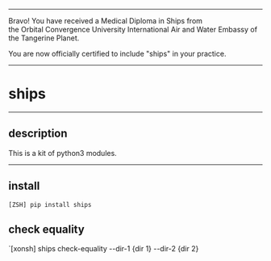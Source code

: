 


******

Bravo!  You have received a Medical Diploma in Ships from   
the Orbital Convergence University International Air and Water Embassy of the Tangerine Planet.  

You are now officially certified to include "ships" in your practice.

******


# ships

---

## description
This is a kit of python3 modules.
		
---		
		
## install
`[ZSH] pip install ships`



## check equality
`[xonsh] ships check-equality --dir-1 {dir 1} --dir-2 {dir 2}